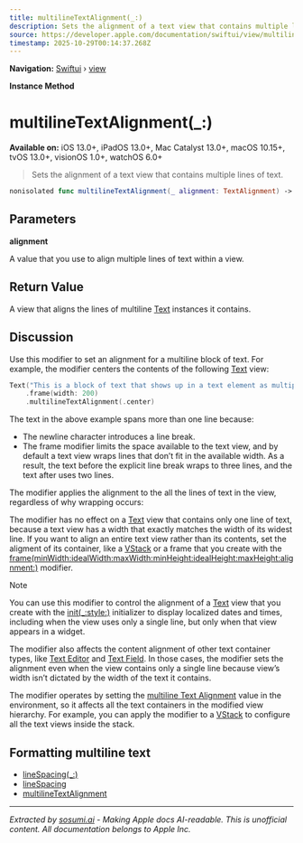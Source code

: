 ```yaml
---
title: multilineTextAlignment(_:)
description: Sets the alignment of a text view that contains multiple lines of text.
source: https://developer.apple.com/documentation/swiftui/view/multilinetextalignment(_:)
timestamp: 2025-10-29T00:14:37.268Z
---
```


**Navigation:** [Swiftui](/documentation/swiftui) › [view](/documentation/swiftui/view)

**Instance Method**

# multilineTextAlignment(_:)

**Available on:** iOS 13.0+, iPadOS 13.0+, Mac Catalyst 13.0+, macOS 10.15+, tvOS 13.0+, visionOS 1.0+, watchOS 6.0+

> Sets the alignment of a text view that contains multiple lines of text.

```swift
nonisolated func multilineTextAlignment(_ alignment: TextAlignment) -> some View
```

## Parameters

**alignment**

A value that you use to align multiple lines of text within a view.



## Return Value

A view that aligns the lines of multiline [Text](/documentation/swiftui/text) instances it contains.

## Discussion

Use this modifier to set an alignment for a multiline block of text. For example, the modifier centers the contents of the following [Text](/documentation/swiftui/text) view:

```swift
Text("This is a block of text that shows up in a text element as multiple lines.\("\n") Here we have chosen to center this text.")
    .frame(width: 200)
    .multilineTextAlignment(.center)
```

The text in the above example spans more than one line because:

- The newline character introduces a line break.
- The frame modifier limits the space available to the text view, and by default a text view wraps lines that don’t fit in the available width. As a result, the text before the explicit line break wraps to three lines, and the text after uses two lines.

The modifier applies the alignment to the all the lines of text in the view, regardless of why wrapping occurs:



The modifier has no effect on a [Text](/documentation/swiftui/text) view that contains only one line of text, because a text view has a width that exactly matches the width of its widest line. If you want to align an entire text view rather than its contents, set the aligment of its container, like a [VStack](/documentation/swiftui/vstack) or a frame that you create with the [frame(minWidth:idealWidth:maxWidth:minHeight:idealHeight:maxHeight:alignment:)](/documentation/swiftui/view/frame(minwidth:idealwidth:maxwidth:minheight:idealheight:maxheight:alignment:)) modifier.

> [!NOTE]
> You can use this modifier to control the alignment of a [Text](/documentation/swiftui/text) view that you create with the [init(_:style:)](/documentation/swiftui/text/init(_:style:)) initializer to display localized dates and times, including when the view uses only a single line, but only when that view appears in a widget.

The modifier also affects the content alignment of other text container types, like [Text Editor](/documentation/swiftui/texteditor) and [Text Field](/documentation/swiftui/textfield). In those cases, the modifier sets the alignment even when the view contains only a single line because view’s width isn’t dictated by the width of the text it contains.

The modifier operates by setting the [multiline Text Alignment](/documentation/swiftui/environmentvalues/multilinetextalignment) value in the environment, so it affects all the text containers in the modified view hierarchy. For example, you can apply the modifier to a [VStack](/documentation/swiftui/vstack) to configure all the text views inside the stack.

## Formatting multiline text

- [lineSpacing(_:)](/documentation/swiftui/view/linespacing(_:))
- [lineSpacing](/documentation/swiftui/environmentvalues/linespacing)
- [multilineTextAlignment](/documentation/swiftui/environmentvalues/multilinetextalignment)

---

*Extracted by [sosumi.ai](https://sosumi.ai) - Making Apple docs AI-readable.*
*This is unofficial content. All documentation belongs to Apple Inc.*
